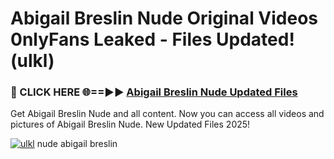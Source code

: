 # Abigail Breslin Nude Original Videos 0nlyFans Leaked - Files Updated! (ulkl)

<h3>🔴 CLICK HERE 🌐==►► <a href="https://tinyurl.com/yrmya6cz" rel="nofollow">Abigail Breslin Nude Updated Files</a></h3>

Get Abigail Breslin Nude and all content. Now you can access all videos and pictures of Abigail Breslin Nude. New Updated Files 2025!

[![ulkl](https://i.imgur.com/FMdXYCs.gif)](https://tinyurl.com/yrmya6cz)
nude abigail breslin